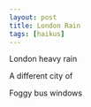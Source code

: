 ```yaml
---
layout: post
title: London Rain
tags: [haikus]
---
```


London heavy rain

A different city of

Foggy bus windows
